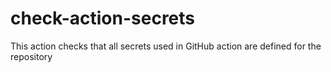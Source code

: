 # check-action-secrets

This action checks that all secrets used in GitHub action are defined for the repository
